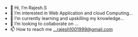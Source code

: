 - 👋 Hi, I’m Rajesh.S
- 👀 I’m interested in Web Application and cloud Computing...
- 🌱 I’m currently learning and upskilling my knowledge...
- 💞️ I’m looking to collaborate on ...
- 📫 How to reach me ...rajesh1001999@gmail.com

<!---
rajesh1917/rajesh1917 is a ✨ special ✨ repository because its `README.md` (this file) appears on your GitHub profile.
You can click the Preview link to take a look at your changes.
--->



